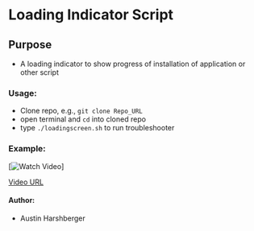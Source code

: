 # Loading Indicator Script 
## Purpose
* A loading indicator to show progress of installation of application or other script

### Usage:
* Clone repo, e.g., `git clone Repo_URL`
* open terminal and `cd` into cloned repo
*  type `./loadingscreen.sh` to run troubleshooter

### Example:

[![Watch Video](https://www.youtube.com/embed/oxmKa1qp35E/watch?v=VID)]

<a href='https://youtu.be/oxmKa1qp35E'>Video URL</a>

#### Author:
* Austin Harshberger